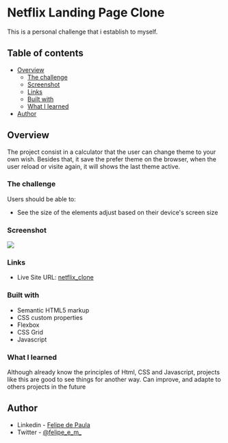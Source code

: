 # Netflix Landing Page Clone

This is a personal challenge that i establish to myself. 

## Table of contents

- [Overview](#overview)
  - [The challenge](#the-challenge)
  - [Screenshot](#screenshot)
  - [Links](#links)
  - [Built with](#built-with)
  - [What I learned](#what-i-learned)
- [Author](#author)


## Overview
  The project consist in a calculator that the user can change theme to your own wish. Besides that, it save the prefer theme on the browser, when the user reload or visite again, it will shows the last theme active.

### The challenge

Users should be able to:

- See the size of the elements adjust based on their device's screen size

### Screenshot

![](https://github.com/EmilcyFelipe/Netflix_clone/blob/master/K885Kn.gif)

### Links

- Live Site URL: [netflix_clone](https://netflix-landingpage-felipe-de-paula.netlify.app/)

### Built with

- Semantic HTML5 markup
- CSS custom properties
- Flexbox
- CSS Grid
- Javascript

### What I learned

Although already know the principles of Html, CSS and Javascript, projects like this are good to see things for another way. Can improve, and adapte to others projects in the future

## Author

- Linkedin - [Felipe de Paula](https://www.linkedin.com/in/felipe-c-de-paula-b1b7b9189/)
- Twitter - [@felipe_e_m_](https://twitter.com/felipe_e_m_)


